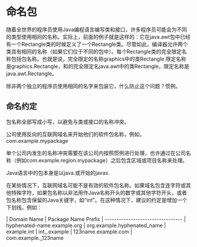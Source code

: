 # 命名包

随着全世界的程序员使用Java编程语言编写类和接口，许多程序员可能会为不同的类型使用相同的名称。实际上，前面的例子就是这样的：它在java.awt包中已经有一个Rectangle类的时候定义了一个Rectangle类。尽管如此，编译器允许两个类具有相同的名称（如果它们位于不同的包中）。每个Rectangle类的完全限定名称包括包名称。也就是说，完全限定的名称graphics中的类Rectangle 限定名称是graphics.Rectangle，和的完全限定名java.awt中的类Rectangle，限定名称是java.awt.Rectangle。

除非两个独立的程序员使用相同的名字来包装它，什么防止这个问题？惯例。

## 命名约定

包名称全部写成小写，以避免与类或接口的名称冲突。

公司使用反向的互联网域名来开始他们的软件包名称，例如，com.example.mypackage

单个公司内发生的名称冲突需要在该公司内按照惯例进行处理，也许通过在公司名称（例如com.example.region.mypackage）之后包含区域或项目名称来处理。

Java语言中的包本身是以java.或开始的javax.

在某些情况下，互联网域名可能不是有效的软件包名称。如果域名包含连字符或其他特殊字符，如果包名称以非法用作Java名称开头的数字或其他字符开头，或者包名称包含保留的Java关键字，如“int”。在这种情况下，建议的约定是增加一个下划线。例如：

| Domain Name	| Package Name Prefix
| ---------------------------------
| hyphenated-name.example.org	| org.example.hyphenated_name
| example.int	| int_.example
| 123name.example.com	| com.example._123name
